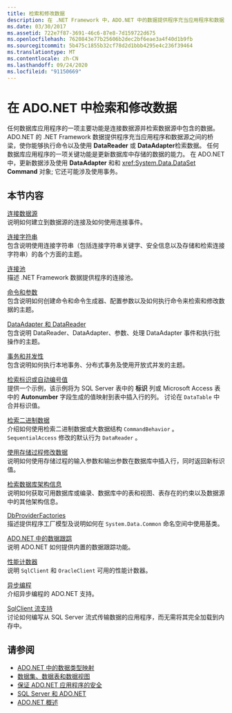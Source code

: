 ```yaml
---
title: 检索和修改数据
description: 在 .NET Framework 中，ADO.NET 中的数据提供程序充当应用程序和数据源之间的桥梁，用于读取和更新数据。
ms.date: 03/30/2017
ms.assetid: 722e7f87-3691-46c6-87e8-7d159722d675
ms.openlocfilehash: 7620843e77b25606b2dec2bf6eae3a4f40d1b9fb
ms.sourcegitcommit: 5b475c1855b32cf78d2d1bbb4295e4c236f39464
ms.translationtype: MT
ms.contentlocale: zh-CN
ms.lasthandoff: 09/24/2020
ms.locfileid: "91150669"
---
```

# <a name="retrieving-and-modifying-data-in-adonet"></a>在 ADO.NET 中检索和修改数据

任何数据库应用程序的一项主要功能是连接数据源并检索数据源中包含的数据。 ADO.NET 的 .NET Framework 数据提供程序充当应用程序和数据源之间的桥梁，使你能够执行命令以及使用 **DataReader** 或 **DataAdapter**检索数据。 任何数据库应用程序的一项关键功能是更新数据库中存储的数据的能力。 在 ADO.NET 中，更新数据涉及使用 **DataAdapter** 和和 <xref:System.Data.DataSet> **Command** 对象; 它还可能涉及使用事务。  
  
## <a name="in-this-section"></a>本节内容  

 [连接数据源](connecting-to-a-data-source.md)  
 说明如何建立到数据源的连接及如何使用连接事件。  
  
 [连接字符串](connection-strings.md)  
 包含说明使用连接字符串（包括连接字符串关键字、安全信息以及存储和检索连接字符串）的各个方面的主题。  
  
 [连接池](connection-pooling.md)  
 描述 .NET Framework 数据提供程序的连接池。  
  
 [命令和参数](commands-and-parameters.md)  
 包含说明如何创建命令和命令生成器、配置参数以及如何执行命令来检索和修改数据的主题。  
  
 [DataAdapter 和 DataReader](dataadapters-and-datareaders.md)  
 包含说明 DataReader、DataAdapter、参数、处理 DataAdapter 事件和执行批操作的主题。  
  
 [事务和并发性](transactions-and-concurrency.md)  
 包含说明如何执行本地事务、分布式事务及使用开放式并发的主题。  
  
 [检索标识或自动编号值](retrieving-identity-or-autonumber-values.md)  
 提供一个示例，该示例将为 SQL Server 表中的 **标识** 列或 Microsoft Access 表中的 **Autonumber** 字段生成的值映射到表中插入行的列。 讨论在 `DataTable` 中合并标识值。  
  
 [检索二进制数据](retrieving-binary-data.md)  
 介绍如何使用检索二进制数据或大数据结构 `CommandBehavior` 。`SequentialAccess` 修改的默认行为 `DataReader` 。  
  
 [使用存储过程修改数据](modifying-data-with-stored-procedures.md)  
 说明如何使用存储过程的输入参数和输出参数在数据库中插入行，同时返回新标识值。  
  
 [检索数据库架构信息](retrieving-database-schema-information.md)  
 说明如何获取可用数据库或编录、数据库中的表和视图、表存在的约束以及数据源中的其他架构信息。  
  
 [DbProviderFactories](dbproviderfactories.md)  
 描述提供程序工厂模型及说明如何在 `System.Data.Common` 命名空间中使用基类。  
  
 [ADO.NET 中的数据跟踪](data-tracing.md)  
 说明 ADO.NET 如何提供内置的数据跟踪功能。  
  
 [性能计数器](performance-counters.md)  
 说明 `SqlClient` 和 `OracleClient` 可用的性能计数器。  
  
 [异步编程](asynchronous-programming.md)  
 介绍异步编程的 ADO.NET 支持。  
  
 [SqlClient 流支持](sqlclient-streaming-support.md)  
 讨论如何编写从 SQL Server 流式传输数据的应用程序，而无需将其完全加载到内存中。  
  
## <a name="see-also"></a>请参阅

- [ADO.NET 中的数据类型映射](data-type-mappings-in-ado-net.md)
- [数据集、数据表和数据视图](./dataset-datatable-dataview/index.md)
- [保证 ADO.NET 应用程序的安全](securing-ado-net-applications.md)
- [SQL Server 和 ADO.NET](./sql/index.md)
- [ADO.NET 概述](ado-net-overview.md)
